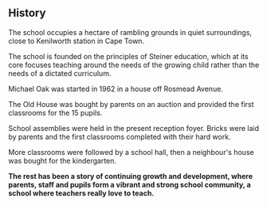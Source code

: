 ## History

The school occupies a hectare of rambling grounds in quiet surroundings, close to Kenilworth station in Cape Town.

The school is founded on the principles of Steiner education, which at its core focuses teaching around the needs of the growing child rather than the needs of a dictated curriculum.

Michael Oak was started in 1962 in a house off Rosmead Avenue. 

The Old House was bought by parents on an auction and provided the first classrooms for the 15 pupils. 

School assemblies were held in the present reception foyer. Bricks were laid by parents and the first classrooms completed with their hard work.

 More classrooms were followed by a school hall, then a neighbour's house was bought for the kindergarten.
 
 **The rest has been a story of continuing growth and development, where parents, staff and pupils form a vibrant and strong school community, a school where teachers really love to teach.**
